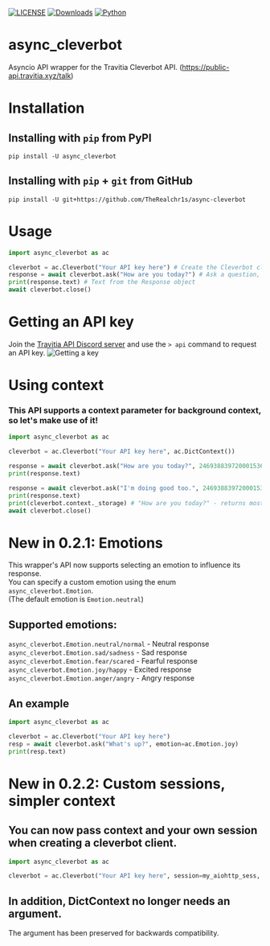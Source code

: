 [![LICENSE](https://img.shields.io/pypi/l/async-cleverbot.svg)](https://img.shields.io/pypi/l/async-cleverbot.svg)
[![Downloads](https://img.shields.io/pypi/dd/async-cleverbot.svg)](https://img.shields.io/pypi/dd/async-cleverbot.svg)
[![Python](https://img.shields.io/pypi/pyversions/async-cleverbot.svg)](https://img.shields.io/pypi/pyversions/async-cleverbot.svg)

# async_cleverbot
Asyncio API wrapper for the Travitia Cleverbot API. (https://public-api.travitia.xyz/talk)

# Installation

## Installing with `pip` from PyPI
`pip install -U async_cleverbot`

## Installing with `pip` + `git` from GitHub
`pip install -U git+https://github.com/TheRealchr1s/async-cleverbot`

# Usage
```python
import async_cleverbot as ac

cleverbot = ac.Cleverbot("Your API key here") # Create the Cleverbot client
response = await cleverbot.ask("How are you today?") # Ask a question, returns async_cleverbot.cleverbot.Response
print(response.text) # Text from the Response object
await cleverbot.close()
```

# Getting an API key
Join the [Travitia API Discord server](https://discord.gg/C98nsXt) and use the `> api` command to request an API key.
![Getting a key](https://i.imgur.com/cUJsM3i.png "Getting a key")

# Using context
### This API supports a context parameter for background context, so let's make use of it!
```python
import async_cleverbot as ac

cleverbot = ac.Cleverbot("Your API key here", ac.DictContext())

response = await cleverbot.ask("How are you today?", 246938839720001536) # 2nd param is an identifier, this can be a user id!
print(response.text)

response = await cleverbot.ask("I'm doing good too.", 246938839720001536)
print(response.text)
print(cleverbot.context._storage) # "How are you today?" - returns most recent previous queries
await cleverbot.close()
```

# New in 0.2.1: Emotions
This wrapper's API now supports selecting an emotion to influence its response.  
You can specify a custom emotion using the enum `async_cleverbot.Emotion`.  
(The default emotion is `Emotion.neutral`)

## Supported emotions:
`async_cleverbot.Emotion.neutral/normal` - Neutral response  
`async_cleverbot.Emotion.sad/sadness` - Sad response  
`async_cleverbot.Emotion.fear/scared` - Fearful response  
`async_cleverbot.Emotion.joy/happy` - Excited response  
`async_cleverbot.Emotion.anger/angry` - Angry response

## An example
```python
import async_cleverbot as ac

cleverbot = ac.Cleverbot("Your API key here")
resp = await cleverbot.ask("What's up?", emotion=ac.Emotion.joy)
print(resp.text)
```

# New in 0.2.2: Custom sessions, simpler context
## You can now pass context and your own session when creating a cleverbot client.
```python
import async_cleverbot as ac

cleverbot = ac.Cleverbot("Your API key here", session=my_aiohttp_sess, context=ac.DictContext())
```
## In addition, DictContext no longer needs an argument.
The argument has been preserved for backwards compatibility.
